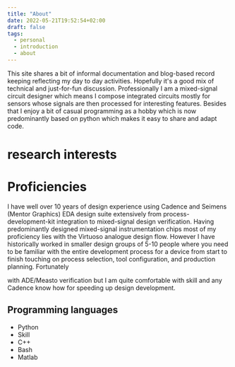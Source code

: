 ```yaml
---
title: "About"
date: 2022-05-21T19:52:54+02:00
draft: false
tags:
  - personal
  - introduction
  - about
---
```


This site shares a bit of informal documentation and blog-based record keeping
reflecting my day to day activities. Hopefully it's a good mix of technical and
just-for-fun discussion. Professionally I am a mixed-signal circuit designer
which means I compose integrated circuits mostly for sensors whose signals are
then processed for interesting features. Besides that I enjoy a bit of casual
programming as a hobby which is now predominantly based on python which makes
it easy to share and adapt code.



# research interests

# Proficiencies

I have well over 10 years of design experience using Cadence and Seimens (Mentor Graphics)
EDA design suite extensively from process-development-kit integration to mixed-signal
design verification. Having predominantly designed mixed-signal instrumentation chips most of my
proficiency lies with the Virtuoso analogue design flow. However I have historically
worked in smaller design groups of 5-10 people where you need to be familiar with
the entire development process for a device from start to finish touching on process selection,
tool configuration, and production planning. Fortunately  

with ADE/Measto verification
but I am quite comfortable with skill and any Cadence know how for speeding up design development.

## Programming languages

 - Python
 - Skill
 - C++
 - Bash
 - Matlab

